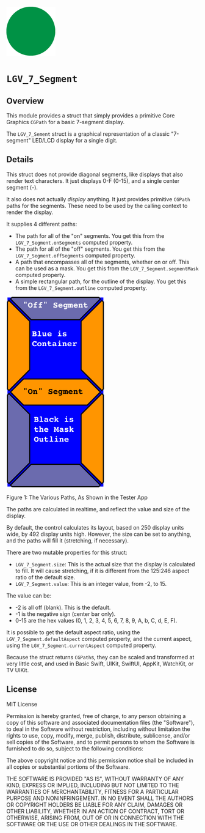 ![The Project Icon](icon.png)

# `LGV_7_Segment`

## Overview

This module provides a struct that simply provides a primitive Core Graphics `CGPath` for a basic 7-segment display.

The `LGV_7_Sement` struct is a graphical representation of a classic "7-segment" LED/LCD display for a single digit.

## Details

This struct does not provide diagonal segments, like displays that also render text characters. It just displays 0-F (0-15), and a single center segment (-).

It also does not actually *display* anything. It just provides primitive `CGPath` paths for the segments. These need to be used by the calling context to render the display.

It supplies 4 different paths:

- The path for all of the "on" segments. You get this from the `LGV_7_Segment.onSegments` computed property.
- The path for all of the "off" segments. You get this from the `LGV_7_Segment.offSegments` computed property.
- A path that encompasses all of the segments, whether on or off. This can be used as a mask. You get this from the `LGV_7_Segment.segmentMask` computed property.
- A simple rectangular path, for the outline of the display. You get this from the `LGV_7_Segment.outline` computed property.

![Figure 1](img/Legend.png)

Figure 1: The Various Paths, As Shown in the Tester App

The paths are calculated in realtime, and reflect the value and size of the display.

By default, the control calculates its layout, based on 250 display units wide, by 492 display units high.
However, the size can be set to anything, and the paths will fill it (stretching, if necessary).

There are two mutable properties for this struct:

- `LGV_7_Segment.size`: This is the actual size that the display is calculated to fill. It will cause stretching, if it is different from the 125:246 aspect ratio of the default size.
- `LGV_7_Segment.value`: This is an integer value, from -2, to 15.

 The value can be:
 
 - -2 is all off (blank). This is the default.
 - -1 is the negative sign (center bar only).
 - 0-15 are the hex values (0, 1, 2, 3, 4, 5, 6, 7, 8, 9, A, b, C, d, E, F).

It is possible to get the default aspect ratio, using the `LGV_7_Segment.defaultAspect` computed property, and the current aspect, using the `LGV_7_Segment.currentAspect` computed property.

Because the struct returns `CGPath`s, they can be scaled and transformed at very little cost, and used in Basic Swift, UIKit, SwiftUI, AppKit, WatchKit, or TV UIKit.

## License

MIT License
 
Permission is hereby granted, free of charge, to any person obtaining a copy
of this software and associated documentation files (the "Software"), to deal
in the Software without restriction, including without limitation the rights
to use, copy, modify, merge, publish, distribute, sublicense, and/or sell
copies of the Software, and to permit persons to whom the Software is
furnished to do so, subject to the following conditions:

The above copyright notice and this permission notice shall be included in all
copies or substantial portions of the Software.

THE SOFTWARE IS PROVIDED "AS IS", WITHOUT WARRANTY OF ANY KIND, EXPRESS OR
IMPLIED, INCLUDING BUT NOT LIMITED TO THE WARRANTIES OF MERCHANTABILITY,
FITNESS FOR A PARTICULAR PURPOSE AND NONINFRINGEMENT. IN NO EVENT SHALL THE
AUTHORS OR COPYRIGHT HOLDERS BE LIABLE FOR ANY CLAIM, DAMAGES OR OTHER
LIABILITY, WHETHER IN AN ACTION OF CONTRACT, TORT OR OTHERWISE, ARISING FROM,
OUT OF OR IN CONNECTION WITH THE SOFTWARE OR THE USE OR OTHER DEALINGS IN THE
SOFTWARE.
